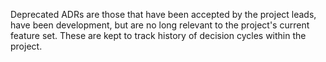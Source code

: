 Deprecated ADRs are those that have been accepted by the project leads, have been development, but are no long relevant to the project's current feature set. These are kept to track history of decision cycles within the project. 